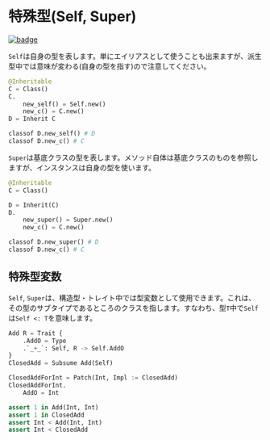 # 特殊型(Self, Super)

[![badge](https://img.shields.io/endpoint.svg?url=https%3A%2F%2Fgezf7g7pd5.execute-api.ap-northeast-1.amazonaws.com%2Fdefault%2Fsource_up_to_date%3Fowner%3Derg-lang%26repos%3Derg%26ref%3Dmain%26path%3Ddoc/EN/syntax/type/advanced/special.md%26commit_hash%3Deccd113c1512076c367fb87ea73406f91ff83ba7)](https://gezf7g7pd5.execute-api.ap-northeast-1.amazonaws.com/default/source_up_to_date?owner=erg-lang&repos=erg&ref=main&path=doc/EN/syntax/type/advanced/special.md&commit_hash=eccd113c1512076c367fb87ea73406f91ff83ba7)

`Self`は自身の型を表します。単にエイリアスとして使うことも出来ますが、派生型中では意味が変わる(自身の型を指す)ので注意してください。

```python
@Inheritable
C = Class()
C.
    new_self() = Self.new()
    new_c() = C.new()
D = Inherit C

classof D.new_self() # D
classof D.new_c() # C
```

`Super`は基底クラスの型を表します。メソッド自体は基底クラスのものを参照しますが、インスタンスは自身の型を使います。

```python
@Inheritable
C = Class()

D = Inherit(C)
D.
    new_super() = Super.new()
    new_c() = C.new()

classof D.new_super() # D
classof D.new_c() # C
```

## 特殊型変数

`Self`, `Super`は、構造型・トレイト中では型変数として使用できます。これは、その型のサブタイプであるところのクラスを指します。すなわち、型`T`中で`Self`は`Self <: T`を意味します。

```python
Add R = Trait {
    .AddO = Type
    .`_+_`: Self, R -> Self.AddO
}
ClosedAdd = Subsume Add(Self)

ClosedAddForInt = Patch(Int, Impl := ClosedAdd)
ClosedAddForInt.
    AddO = Int

assert 1 in Add(Int, Int)
assert 1 in ClosedAdd
assert Int < Add(Int, Int)
assert Int < ClosedAdd
```
